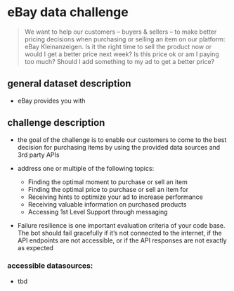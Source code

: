 # <a name="challenge"></a>eBay data challenge
> We want to help our customers – buyers & sellers – to make better pricing decisions when purchasing or selling an item on our platform: eBay Kleinanzeigen. Is it the right time to sell the product now or would I get a better price next week? Is this price ok or am I paying too much? Should I add something to my ad to get a better price?

## general dataset description
- eBay provides you with

## challenge description
- the goal of the challenge is to enable our customers to come to the best decision for purchasing items by using the provided data sources and 3rd party APIs


- address one or multiple of the following topics:
  - Finding the optimal moment to purchase or sell an item  
  - Finding the optimal price to purchase or sell an item for
  - Receiving hints to optimize your ad to increase performance
  - Receiving valuable information on purchased products
  - Accessing 1st Level Support through messaging


- Failure resilience is one important evaluation criteria of your code base. The bot should fail gracefully if it’s not connected to the internet, if the API endpoints are not accessible, or if the API responses are not exactly as expected

### accessible datasources:
- tbd
